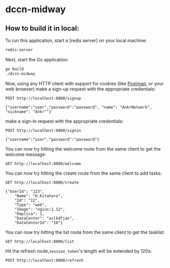 # dccn-midway



## How to build it in local:

To run this application, start a [redis server] on your local machine:

```sh
redis-server
```

Next, start the Go application:

```sh
go build
./dccn-midway
```

Now, using any HTTP client with support for cookies (like [Postman](https://www.getpostman.com/apps), or your web browser) make a sign-up request with the appropriate credentials:

```
POST http://localhost:8000/signup

{"username":"user","password":"password", "name": "AnkrNetwork", "nickname": "Ankr""}
```


make a sign-in request with the appropriate credentials:

```
POST http://localhost:8000/signin

{"username":"user","password":"password"}
```

You can now try hitting the welcome route from the same client to get the welcome message:

```
GET http://localhost:8000/welcome
```

You can now try hitting the create route from the same client to add tasks:

```
GET http://localhost:8000/create

{"UserId": "123",
	"Name": "H.Kitahara",
	"Id": "12",
    "Type": "web",
    "Image": "nginx:1.12",
	"Replica": 1,
	"DataCenter": "aslkdfjas",
	"DataCenterId": "10"}
```

You can now try hitting the list route from the same client to get the tasklist:

```
GET http://localhost:8000/list
```

Hit the refresh route,`session_token`'s length will be extended by 120s:

```
POST http://localhost:8000/refresh
```